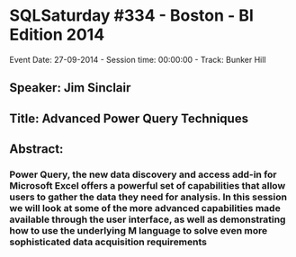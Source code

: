 # SQLSaturday #334 - Boston - BI Edition 2014
Event Date: 27-09-2014 - Session time: 00:00:00 - Track: Bunker Hill
## Speaker: Jim Sinclair
## Title: Advanced Power Query Techniques
## Abstract:
### Power Query, the new data discovery and access add-in for Microsoft Excel offers a powerful set of capabilities that allow users to gather the data they need for analysis. In this session we will look at some of the more advanced capabilities made available through the user interface, as well as demonstrating how to use the underlying M language to solve even more sophisticated data acquisition requirements
